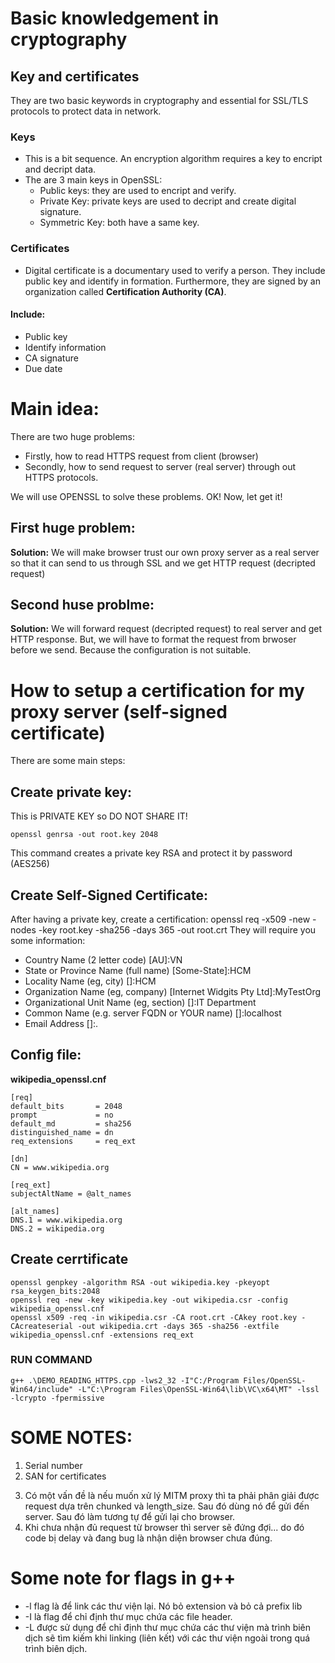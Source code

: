 # Basic knowledgement in cryptography 

## Key and certificates
They are two basic keywords in cryptography and essential for SSL/TLS protocols to protect data in network.
### Keys
+ This is a bit sequence. An encryption algorithm requires a key to encript and decript data.
+ The are 3 main keys in OpenSSL:
    * Public keys: they are used to encript and verify.
    * Private Key: private keys are used to decript and create digital signature.
    * Symmetric Key: both have a same key.  
### Certificates
+ Digital certificate is a documentary used to verify a person. They include public key and identify in formation. Furthermore, they are signed by an organization called **Certification Authority (CA)**.
#### Include:
+ Public key
+ Identify information
+ CA signature
+ Due date

# Main idea:

There are two huge problems:
+ Firstly, how to read HTTPS request from client (browser)
+ Secondly, how to send request to server (real server) through out HTTPS protocols.

We will use OPENSSL to solve these problems.
OK! Now, let get it! 
## First huge problem:
**Solution:** We will make browser trust our own proxy server as a real server so that it can send to us through SSL and we get HTTP request (decripted request)
## Second huse problme:
**Solution:** We will forward request (decripted request) to real server and get HTTP response. 
But, we will have to format the request from brwoser before we send. Because the configuration is not suitable.

# How to setup a certification for my proxy server (self-signed certificate)

There are some main steps:

## Create private key:

This is PRIVATE KEY so DO NOT SHARE IT! 

    openssl genrsa -out root.key 2048

This command creates a private key RSA and protect it by password (AES256)

## Create Self-Signed Certificate:
After having a private key, create a certification:
    openssl req -x509 -new -nodes -key root.key -sha256 -days 365 -out root.crt
They will require you some information:
* Country Name (2 letter code) [AU]:VN
* State or Province Name (full name) [Some-State]:HCM
* Locality Name (eg, city) []:HCM
* Organization Name (eg, company) [Internet Widgits Pty Ltd]:MyTestOrg
* Organizational Unit Name (eg, section) []:IT Department
* Common Name (e.g. server FQDN or YOUR name) []:localhost
* Email Address []:.


## Config file: 
**wikipedia_openssl.cnf**

    [req]
    default_bits       = 2048
    prompt             = no
    default_md         = sha256
    distinguished_name = dn
    req_extensions     = req_ext

    [dn]
    CN = www.wikipedia.org

    [req_ext]
    subjectAltName = @alt_names

    [alt_names]
    DNS.1 = www.wikipedia.org
    DNS.2 = wikipedia.org

## Create cerrtificate
    openssl genpkey -algorithm RSA -out wikipedia.key -pkeyopt rsa_keygen_bits:2048
    openssl req -new -key wikipedia.key -out wikipedia.csr -config wikipedia_openssl.cnf
    openssl x509 -req -in wikipedia.csr -CA root.crt -CAkey root.key -CAcreateserial -out wikipedia.crt -days 365 -sha256 -extfile wikipedia_openssl.cnf -extensions req_ext

### RUN COMMAND
    g++ .\DEMO_READING_HTTPS.cpp -lws2_32 -I"C:/Program Files/OpenSSL-Win64/include" -L"C:\Program Files\OpenSSL-Win64\lib\VC\x64\MT" -lssl -lcrypto -fpermissive

# SOME NOTES:
1. Serial number
2. SAN for certificates
<!-- 3. Modify request  -->
3. Có một vấn đề là nếu muốn xử lý MITM proxy thì ta phải phân giải được request dựa trên chunked và length_size. Sau đó dùng nó để gửi đến server. Sau đó làm tương tự để gửi lại cho browser.
4. Khi chưa nhận đủ request từ browser thì server sẽ đứng đợi... do đó code bị delay và đang bug là nhận diện browser chưa đúng.

# Some note for flags in g++
+ -l flag là để link các thư viện lại. Nó bỏ extension và bỏ cả prefix lib
+ -I là flag để chỉ định thư mục chứa các file header.
+ -L được sử dụng để chỉ định thư mục chứa các thư viện mà trình biên dịch sẽ tìm kiếm khi linking (liên kết) với các thư viện ngoài trong quá trình biên dịch.